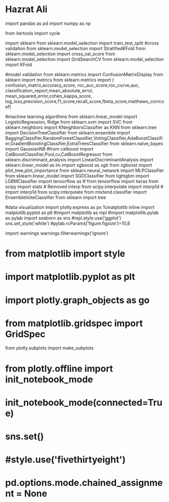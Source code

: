 # Hazrat Ali

import pandas as pd
import numpy as np

from itertools import cycle

import sklearn
from sklearn.model_selection import train_test_split
#cross validation
from sklearn.model_selection import StratifiedKFold
from sklearn.model_selection import cross_val_score
from sklearn.model_selection import GridSearchCV
from sklearn.model_selection import KFold

#model validation
from sklearn.metrics import ConfusionMatrixDisplay
from sklearn import metrics
from sklearn.metrics import (
    confusion_matrix,accuracy_score,
    roc_auc_score,roc_curve,auc,
    classification_report,mean_absolute_error,
    mean_squared_error,cohen_kappa_score,
    log_loss,precision_score,f1_score,recall_score,fbeta_score,matthews_corrcoef)

#machine learning algorithms
from sklearn.linear_model import LogisticRegression, Ridge
from sklearn.svm import SVC
from sklearn.neighbors import KNeighborsClassifier as KNN
from sklearn.tree import DecisionTreeClassifier
from sklearn.ensemble import BaggingClassifier,RandomForestClassifier,VotingClassifier,AdaBoostClassifier,GradientBoostingClassifier,ExtraTreesClassifier
from sklearn.naive_bayes import GaussianNB
#from catboost import CatBoostClassifier,Pool,cv,CatBoostRegressor
from sklearn.discriminant_analysis import LinearDiscriminantAnalysis
import sklearn.linear_model as lm
import xgboost as xgb
from xgboost import plot_tree,plot_importance
from sklearn.neural_network import MLPClassifier
from sklearn.linear_model import SGDClassifier
from lightgbm import LGBMClassifier
import tensorflow as tf
from tensorflow import keras
from scipy import stats # Removed interp
from scipy.interpolate import interp1d # import interp1d from scipy.interpolate
from mlxtend.classifier import EnsembleVoteClassifier
from sklearn import tree

#data visualization
import plotly.express as px
%matplotlib inline
import matplotlib.pyplot as plt
#import matplotlib as mpl
#import matplotlib.pylab as pylab
import seaborn as sns
#mpl.style.use('ggplot')
sns.set_style('white')
#pylab.rcParams['figure.figsize']=10,8

import warnings
warnings.filterwarnings('ignore')

# from matplotlib import style
# import matplotlib.pyplot as plt
# import plotly.graph_objects as go
# from matplotlib.gridspec import GridSpec
from plotly.subplots import make_subplots
# from plotly.offline import init_notebook_mode
# init_notebook_mode(connected=True)
# sns.set()
# #style.use('fivethirtyeight')
# pd.options.mode.chained_assignment = None